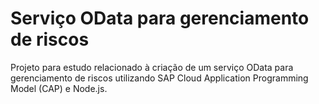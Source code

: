 # Serviço OData para gerenciamento de riscos

Projeto para estudo relacionado à criação de um serviço OData para gerenciamento de riscos utilizando SAP Cloud Application Programming Model (CAP) e Node.js.